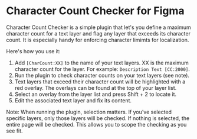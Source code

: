 # Character Count Checker for Figma
Character Count Checker is a simple plugin that let's you define a maximum character count for a text layer 
and flag any layer that exceeds its character count. It is especially handy for enforcing character limimts
for localization.

Here's how you use it:
1. Add `[CharCount:XX]` to the name of your text layers. XX is the maximum character count for the layer. For example: `Description Text [CC:2000]`.
2. Run the plugin to check character counts on your text layers (see note).
3. Text layers that exceed their character count will be highlighted with a red overlay. The overlays can be found at the top of your layer list.
4. Select an overlay from the layer list and press Shift + 2 to locate it.
5. Edit the associated text layer and fix its content.

Note: When running the plugin, selection matters. If you've selected specific layers, only those layers will be checked. If nothing is selected, the entire page will be checked. This allows you to scope the checking as you see fit.
